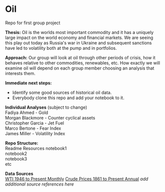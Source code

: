 # Oil
Repo for first group project

**Thesis:** Oil is the worlds most important commodity and it has a uniquely large impact on the world economy and financial markets.  We are seeing this play out today as Russia's war in Ukraine and subsequent sanctions have led to volatility both at the pump and in portfolios.  

**Approach:** Our group will look at oil through other periods of crisis, how it behaves relative to other commodities, renewables, etc.  How exactly we will examine oil will depend on each group member choosing an analysis that interests them.  
  
**Immediate next steps:**
* Identify some good sources of historical oil data.  
* Everybody clone this repo and add your notebook to it.  

**Individual Analyses** (subject to change)    
Fadiya Ahmed - Gold  
Morgan Blackmore - Counter cyclical assets  
Christopher Garcia - Jet Fuel  
Marco Bertone - Fear Index  
James Miller - Volatility Index  

**Repo Structure:**  
Readme
Resources
notebook1  
notebook2  
notebook3  
etc  

**Data Sources**  
[WTI 1946 to Present Monthly](https://www.macrotrends.net/1369/crude-oil-price-history-chart)
[Crude Prices 1861 to Present Annual](https://ourworldindata.org/grapher/crude-oil-prices)
*add additional source references here*
